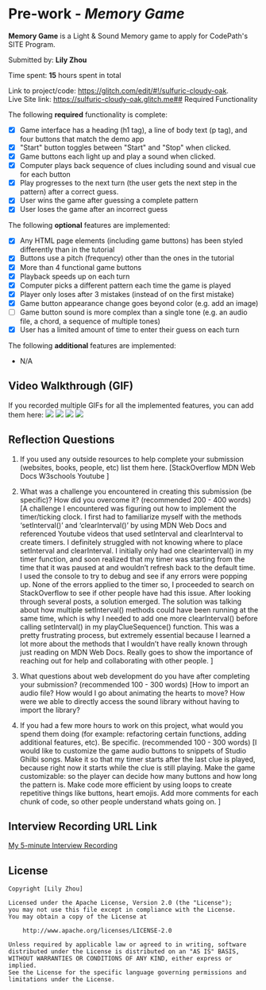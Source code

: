 # Pre-work - *Memory Game*

**Memory Game** is a Light & Sound Memory game to apply for CodePath's SITE Program. 

Submitted by: **Lily Zhou**

Time spent: **15** hours spent in total

Link to project/code: https://glitch.com/edit/#!/sulfuric-cloudy-oak.  
Live Site link: https://sulfuric-cloudy-oak.glitch.me## Required Functionality

The following **required** functionality is complete:

* [X] Game interface has a heading (h1 tag), a line of body text (p tag), and four buttons that match the demo app
* [X] "Start" button toggles between "Start" and "Stop" when clicked. 
* [X] Game buttons each light up and play a sound when clicked. 
* [X] Computer plays back sequence of clues including sound and visual cue for each button
* [X] Play progresses to the next turn (the user gets the next step in the pattern) after a correct guess. 
* [X] User wins the game after guessing a complete pattern
* [X] User loses the game after an incorrect guess

The following **optional** features are implemented:

* [X] Any HTML page elements (including game buttons) has been styled differently than in the tutorial
* [X] Buttons use a pitch (frequency) other than the ones in the tutorial
* [X] More than 4 functional game buttons
* [X] Playback speeds up on each turn
* [X] Computer picks a different pattern each time the game is played
* [X] Player only loses after 3 mistakes (instead of on the first mistake)
* [X] Game button appearance change goes beyond color (e.g. add an image)
* [ ] Game button sound is more complex than a single tone (e.g. an audio file, a chord, a sequence of multiple tones)
* [X] User has a limited amount of time to enter their guess on each turn

The following **additional** features are implemented:
* N/A

## Video Walkthrough (GIF)

If you recorded multiple GIFs for all the implemented features, you can add them here:
![](gif1-link-here)
![](gif2-link-here)
![](gif3-link-here)
![](gif4-link-here)

## Reflection Questions
1. If you used any outside resources to help complete your submission (websites, books, people, etc) list them here. 
[StackOverflow
MDN Web Docs
W3schools
Youtube
]

2. What was a challenge you encountered in creating this submission (be specific)? How did you overcome it? (recommended 200 - 400 words) 
[A challenge I encountered was figuring out how to implement the timer/ticking clock. I first had to familiarize myself with the methods ‘setInterval()’  and ‘clearInterval()’ by using MDN Web Docs and referenced Youtube videos that used setInterval and clearInterval to create timers. I definitely struggled with not knowing where to place setInterval and clearInterval. I initially only had one clearinterval() in my timer function, and soon realized that my timer was starting from the time that it was paused at and wouldn’t refresh back to the default time. I used the console to try to debug and see if any errors were popping up. None of the errors applied to the timer so, I proceeded to search on StackOverflow to see if other people have had this issue. After looking through several posts, a solution emerged. The solution was talking about how multiple setInterval() methods could have been running at the same time, which is why I needed to add one more clearInterval() before calling setInterval() in my playClueSequence() function. This was a pretty frustrating process, but extremely essential because I learned a lot more about the methods that I wouldn’t have really known through just reading on MDN Web Docs. Really goes to show the importance of reaching out for help and collaborating with other people. ]

3. What questions about web development do you have after completing your submission? (recommended 100 - 300 words) 
[How to import an audio file? 
How would I go about animating the hearts to move? 
How were we able to directly access the sound library without having to import the library?


4. If you had a few more hours to work on this project, what would you spend them doing (for example: refactoring certain functions, adding additional features, etc). Be specific. (recommended 100 - 300 words) 
[I would like to customize the game audio buttons to snippets of Studio Ghilbi songs. 
Make it so that my timer starts after the last clue is played, because right now it starts while the clue is still playing. 
Make the game customizable: so the player can decide how many buttons and how long the pattern is. 
Make code more efficient by using loops to create repetitive things like buttons, heart emojis. 
Add more comments for each chunk of code, so other people understand whats going on. 
]



## Interview Recording URL Link

[My 5-minute Interview Recording](your-link-here)


## License

    Copyright [Lily Zhou]

    Licensed under the Apache License, Version 2.0 (the "License");
    you may not use this file except in compliance with the License.
    You may obtain a copy of the License at

        http://www.apache.org/licenses/LICENSE-2.0

    Unless required by applicable law or agreed to in writing, software
    distributed under the License is distributed on an "AS IS" BASIS,
    WITHOUT WARRANTIES OR CONDITIONS OF ANY KIND, either express or implied.
    See the License for the specific language governing permissions and
    limitations under the License.
